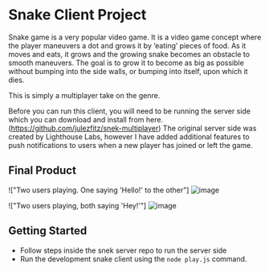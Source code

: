 # Snake Client Project

Snake game is a very popular video game. It is a video game concept where the player maneuvers a dot and grows it by ‘eating’ pieces of food. As it moves and eats, it grows and the growing snake becomes an obstacle to smooth maneuvers. The goal is to grow it to become as big as possible without bumping into the side walls, or bumping into itself, upon which it dies.

This is simply a multiplayer take on the genre.

Before you can run this client, you will need to be running the server side which you can download and install from here. (https://github.com/julezfitz/snek-multiplayer)
The original server side was created by Lighthouse Labs, however I have added additional features to push notifications to users when a new player has joined or left the game.

## Final Product

!["Two users playing. One saying 'Hello!' to the other"]
![image](https://user-images.githubusercontent.com/76081292/130108729-5cb3ac74-e13a-4465-8ac7-880064928a65.png)

!["Two users playing, both saying 'Hey!'"]
![image](https://user-images.githubusercontent.com/76081292/130108981-1449a075-28b5-49f4-b63b-37ca95f38219.png)



## Getting Started

- Follow steps inside the snek server repo to run the server side
- Run the development snake client using the `node play.js` command.